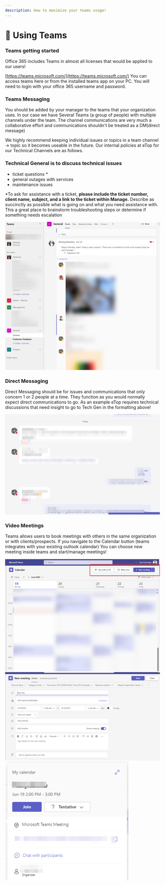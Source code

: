 ```yaml
---
description: How to maximize your teams usage!
---
```


# 📅 Using Teams

### Teams getting started

Office 365 includes Teams in almost all licenses that would be applied to our users!&#x20;

[https://teams.microsoft.com/](https://teams.microsoft.com/) You can access teams here or from the installed teams app on your PC. You will need to login with your office 365 username and password.&#x20;

### Teams Messaging

You should be added by your manager to the teams that your organization uses. In our case we have Several Teams (a group of people) with multiple channels under the team. The channel communications are very much a collaborative effort and communications shouldn't be treated as a DM(direct message)&#x20;

We highly recommend keeping individual issues or topics in a team channel -> topic so it becomes useable in the future. Our internal policies at eTop for our Technical Channels are as follows.

### Technical General is to discuss technical issues

* ticket questions \*
* general outages with services
* maintenance issues

\*To ask for assistance with a ticket, **please include the ticket number, client name, subject, and a link to the ticket within Manage.** Describe as succinctly as possible what is going on and what you need assistance with. This a great place to brainstorm troubleshooting steps or determine if something needs escalation&#x20;

![](<../../../.gitbook/assets/image (13).png>)

### Direct Messaging

Direct Messaging should be for issues and communications that only concern 1 or 2 people at a time. They function as you would normally expect direct communications to go. As an example eTop requires technical discussions that need insight to go to Tech Gen in the formatting above!

![](<../../../.gitbook/assets/image (6).png>)

### Video Meetings

Teams allows users to book meetings with others in the same organization or with clients/prospects. If you navigate to the Calendar button (teams integrates with your existing outlook calendar) You can choose new meeting inside teams and start/manage meetings!

![](<../../../.gitbook/assets/image (14).png>)![](<../../../.gitbook/assets/image (2).png>)![](<../../../.gitbook/assets/image (9).png>)
